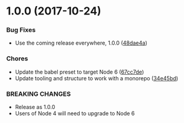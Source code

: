 <a name="1.0.0"></a>
# 1.0.0 (2017-10-24)


### Bug Fixes

* Use the coming release everywhere, 1.0.0 ([48dae4a](https://github.com/rocjs/roc-extensions/tree/master/plugins/roc-plugin-assets-images/commit/48dae4a))


### Chores

* Update the babel preset to target Node 6 ([67cc7de](https://github.com/rocjs/roc-extensions/tree/master/plugins/roc-plugin-assets-images/commit/67cc7de))
* Update tooling and structure to work with a monorepo ([34e45bd](https://github.com/rocjs/roc-extensions/tree/master/plugins/roc-plugin-assets-images/commit/34e45bd))


### BREAKING CHANGES

* Release as 1.0.0
* Users of Node 4 will need to upgrade to Node 6



